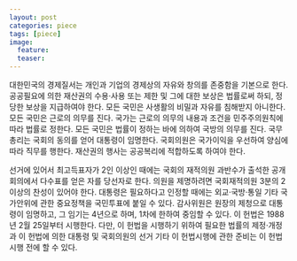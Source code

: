 ```yaml
---
layout: post
categories: piece
tags: [piece]
image:
  feature:
  teaser:
---
```


대한민국의 경제질서는 개인과 기업의 경제상의 자유와 창의를 존중함을 기본으로 한다. 공공필요에 의한 재산권의 수용·사용 또는 제한 및 그에 대한 보상은 법률로써 하되, 정당한 보상을 지급하여야 한다. 모든 국민은 사생활의 비밀과 자유를 침해받지 아니한다. 모든 국민은 근로의 의무를 진다. 국가는 근로의 의무의 내용과 조건을 민주주의원칙에 따라 법률로 정한다. 모든 국민은 법률이 정하는 바에 의하여 국방의 의무를 진다. 국무총리는 국회의 동의를 얻어 대통령이 임명한다. 국회의원은 국가이익을 우선하여 양심에 따라 직무를 행한다. 재산권의 행사는 공공복리에 적합하도록 하여야 한다.

선거에 있어서 최고득표자가 2인 이상인 때에는 국회의 재적의원 과반수가 출석한 공개회의에서 다수표를 얻은 자를 당선자로 한다. 의원을 제명하려면 국회재적의원 3분의 2 이상의 찬성이 있어야 한다. 대통령은 필요하다고 인정할 때에는 외교·국방·통일 기타 국가안위에 관한 중요정책을 국민투표에 붙일 수 있다. 감사위원은 원장의 제청으로 대통령이 임명하고, 그 임기는 4년으로 하며, 1차에 한하여 중임할 수 있다. 이 헌법은 1988년 2월 25일부터 시행한다. 다만, 이 헌법을 시행하기 위하여 필요한 법률의 제정·개정과 이 헌법에 의한 대통령 및 국회의원의 선거 기타 이 헌법시행에 관한 준비는 이 헌법시행 전에 할 수 있다.
